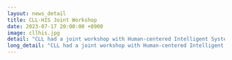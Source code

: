 ```yaml
---
layout: news_detail
title: CLL-HIS Joint Workshop
date: 2023-07-17 20:00:00 +0900
image: cllhis.jpg
detail: "CLL had a joint workshop with Human-centered Intelligent System lab at the POSTECH. Members made presentations on our ongoing research projects and engaged in discussions."
long_detail: "CLL had a joint workshop with Human-centered Intelligent System lab at the POSTECH. Members made presentations on our ongoing research projects and engaged in discussions."
---
```


